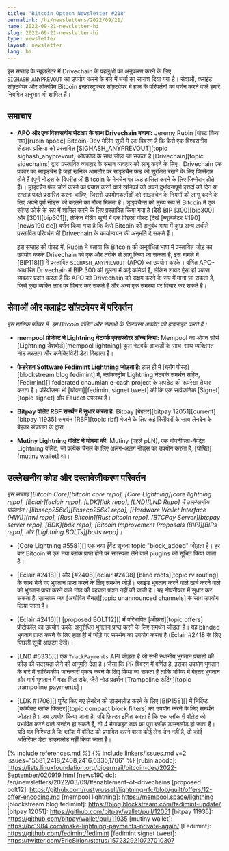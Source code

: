 ```yaml
---
title: 'Bitcoin Optech Newsletter #218'
permalink: /hi/newsletters/2022/09/21/
name: 2022-09-21-newsletter-hi
slug: 2022-09-21-newsletter-hi
type: newsletter
layout: newsletter
lang: hi
---
```

इस सप्ताह के न्यूज़लेटर में Drivechain के पहलुओं का अनुकरण करने के लिए `SIGHASH_ANYPREVOUT` का उपयोग करने के बारे में चर्चा
का सारांश दिया गया है। सेवाओं, क्लाइंट सॉफ़्टवेयर और लोकप्रिय Bitcoin इन्फ्रास्ट्रक्चर सॉफ़्टवेयर में हाल के परिवर्तनों
का वर्णन करने वाले हमारे नियमित अनुभाग भी शामिल हैं।

## समाचार

- **APO और एक विश्वसनीय सेटअप के साथ Drivechain बनाना:** Jeremy Rubin [पोस्ट किया गया][rubin apodc] Bitcoin-Dev
  मेलिंग सूची में एक विवरण है कि कैसे एक विश्वसनीय सेटअप प्रक्रिया को प्रस्तावित [SIGHASH_ANYPREVOUT][topic sighash_anyprevout]
  ओपकोड के साथ जोड़ा जा सकता है [Drivechain][topic sidechains] द्वारा प्रस्तावित व्यवहार के समान
  व्यवहार को लागू करने के लिए। Drivechain एक प्रकार का साइडचेन है जहां खनिक आमतौर पर साइडचैन फंड को
  सुरक्षित रखने के लिए जिम्मेदार होते हैं (पूर्ण नोड्स के विपरीत जो Bitcoin के मेनचेन पर फंड हासिल करने के
  लिए जिम्मेदार होते हैं)। ड्राइवचैन फंड चोरी करने का प्रयास करने वाले खनिकों को अपने दुर्भावनापूर्ण
  इरादों को दिन या सप्ताह पहले प्रसारित करना चाहिए, जिससे उपयोगकर्ताओं को साइडचेन के नियमों को
  लागू करने के लिए अपने पूर्ण नोड्स को बदलने का मौका मिलता है। ड्राइवचैन्स को मुख्य रूप से Bitcoin में एक सॉफ्ट
  फोर्क के रूप में शामिल करने के लिए प्रस्तावित किया गया है (देखें BIP [300][bip300] और [301][bip301]),
  लेकिन मेलिंग सूची में एक पिछली पोस्ट (देखें [न्यूज़लेटर #190][news190 dc]) वर्णन किया गया है कि कैसे Bitcoin
  की अनुबंध भाषा में कुछ अन्य लचीले प्रस्तावित परिवर्धन भी Drivechain के कार्यान्वयन की अनुमति दे सकते हैं।

  इस सप्ताह की पोस्ट में, Rubin ने बताया कि Bitcoin की अनुबंधित भाषा में प्रस्तावित जोड़ का उपयोग करके Drivechain को एक
  और तरीके से लागू किया जा सकता है, इस मामले में [BIP118][] में प्रस्तावित `SIGHASH_ANYPREVOUT` (APO) का उपयोग करके।
  वर्णित APO-आधारित Drivechain में BIP 300 की तुलना में कई कमियां हैं, लेकिन शायद ऐसा ही पर्याप्त व्यवहार प्रदान करता है कि APO
  को Drivechain को सक्षम करने के रूप में माना जा सकता है, जिसे कुछ व्यक्ति लाभ पर विचार कर सकते हैं और अन्य
  एक समस्या पर विचार कर सकते हैं।

## सेवाओं और क्लाइंट सॉफ़्टवेयर में परिवर्तन

*इस मासिक फीचर में, हम Bitcoin वॉलेट और सेवाओं के दिलचस्प अपडेट को हाइलाइट करते हैं।*

- **mempool प्रोजेक्ट ने Lightning नेटवर्क एक्सप्लोरर लॉन्च किया:** Mempool का ओपन सोर्स [Lightning डैशबोर्ड][mempool lightning]
  कुल नेटवर्क आंकड़ों के साथ-साथ व्यक्तिगत नोड तरलता और कनेक्टिविटी डेटा दिखाता है।

- **फेडरेशन Software Fedimint Lightning जोड़ता है:** हाल ही में [ब्लॉग पोस्ट][blockstream blog fedimint] में, ब्लॉकस्ट्रीम Lightning
  नेटवर्क समर्थन सहित, [Fedimint][] federated chaumian e-cash project के अपडेट की रूपरेखा तैयार करता है। परियोजना भी
  [घोषणा][fedimint signet tweet] की कि एक सार्वजनिक [Signet][topic signet] और Faucet उपलब्ध हैं।

- **Bitpay वॉलेट RBF समर्थन में सुधार करता है:** Bitpay [बेहतर][bitpay 12051][current][bitpay 11935] समर्थन [RBF][topic rbf]
  भेजने के लिए कई रिसीवरों के साथ लेनदेन के बेहतर संचालन के द्वारा।

- **Mutiny Lightning वॉलेट ने घोषणा की:** Mutiny (पहले pLN), एक गोपनीयता-केंद्रित Lightning वॉलेट, जो प्रत्येक चैनल के लिए अलग-अलग
  नोड्स का उपयोग करता है, [घोषित][mutiny wallet] था।

## उल्लेखनीय कोड और दस्तावेज़ीकरण परिवर्तन

*इस सप्ताह [Bitcoin Core][bitcoin core repo], [Core Lightning][core lightning repo],
[Eclair][eclair repo], [LDK][ldk repo], [LND][LND Repo] में उल्लेखनीय परिवर्तन।
[libsecp256k1][libsecp256k1 repo], [Hardware Wallet Interface (HWI)][hwi repo],
[Rust Bitcoin][Rust bitcoin repo], [BTCPay Server][btcpay server repo],
[BDK][bdk repo], [Bitcoin Improvement Proposals (BIP)][BIPs repo], और
[Lightning BOLTs][bolts repo]।*

- [Core Lightning #5581][] एक नया ईवेंट सूचना topic "block_added" जोड़ता है। हर बार Bitcoin से एक नया ब्लॉक प्राप्त होने
  पर सदस्यता लेने वाले plugins को सूचित किया जाता है।

- [Eclair #2418][] और [#2408][eclair #2408] [blind roots][topic rv routing] के साथ भेजे गए भुगतान प्राप्त करने के लिए
  समर्थन जोड़ें। ब्लाइंड भुगतान करने वाले खर्च करने वाले को भुगतान प्राप्त करने वाले नोड की पहचान प्रदान नहीं की जाती है। यह गोपनीयता में सुधार कर
  सकता है, खासकर जब [अघोषित चैनल][topic unannounced channels] के साथ उपयोग किया जाता है।

- [Eclair #2416][] [proposed BOLT12][] में परिभाषित [ऑफ़र्स][topic offers] प्रोटोकॉल का उपयोग करके अनुरोधित भुगतान प्राप्त करने के लिए समर्थन
  जोड़ता है। यह blinded भुगतान प्राप्त करने के लिए हाल ही में जोड़े गए समर्थन का उपयोग करता है (Eclair #2418 के लिए पिछली सूची आइटम देखें)।

- [LND #6335][] एक `TrackPayments` API जोड़ता है जो सभी स्थानीय भुगतान प्रयासों की फ़ीड की सदस्यता लेने की अनुमति देता है।
  जैसा कि PR विवरण में वर्णित है, इसका उपयोग भुगतान के बारे में सांख्यिकीय जानकारी एकत्र करने के लिए किया जा सकता है
  ताकि भविष्य में बेहतर भुगतान और मार्ग भुगतान में मदद मिल सके, जैसे नोड प्रदर्शन [Trampoline रूटिंग][topic trampoline payments]।

- [LDK #1706][] पुष्टि किए गए लेनदेन को डाउनलोड करने के लिए [BIP158][] में निर्दिष्ट [कॉम्पैक्ट ब्लॉक फिल्टर][topic compact block filters]
  का उपयोग करने के लिए समर्थन जोड़ता है। जब उपयोग किया जाता है, यदि फ़िल्टर इंगित करता है कि एक ब्लॉक में वॉलेट को
  प्रभावित करने वाले लेनदेन हो सकते हैं, तो 4 मेगाबाइट तक का पूरा ब्लॉक डाउनलोड हो जाता है। यदि यह
  निश्चित है कि ब्लॉक में वॉलेट को प्रभावित करने वाला कोई लेन-देन नहीं है, तो कोई अतिरिक्त डेटा
  डाउनलोड नहीं किया जाता है।

{% include references.md %}
{% include linkers/issues.md v=2 issues="5581,2418,2408,2416,6335,1706" %}
[rubin apodc]: https://lists.linuxfoundation.org/pipermail/bitcoin-dev/2022-September/020919.html
[news190 dc]: /en/newsletters/2022/03/09/#enablement-of-drivechains
[proposed bolt12]: https://github.com/rustyrussell/lightning-rfc/blob/guilt/offers/12-offer-encoding.md
[mempool lightning]: https://mempool.space/lightning
[blockstream blog fedimint]: https://blog.blockstream.com/fedimint-update/
[bitpay 12051]: https://github.com/bitpay/wallet/pull/12051
[bitpay 11935]: https://github.com/bitpay/wallet/pull/11935
[mutiny wallet]: https://bc1984.com/make-lightning-payments-private-again/
[Fedimint]: https://github.com/fedimint/fedimint
[fedimint signet tweet]: https://twitter.com/EricSirion/status/1572329210727010307
